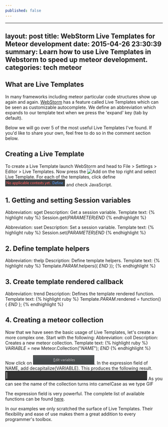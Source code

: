 ```yaml
---
published: false
---
```


---
layout:     post
title:      WebStorm Live Templates for Meteor development
date:       2015-04-26 23:30:39
summary:    Learn how to use Live Templates in Webstorm to speed up meteor development.
categories: tech meteor
---
## What are Live Templates
 
In many frameworks including meteor particular code structures show up again and again. [WebStorm](https://www.jetbrains.com/webstorm/) has a feature called Live Templates which can be seen as customizable autocomplete. We define an abbreviation which expands to our template text when we press the 'expand' key (tab by default).
 
Below we will go over 5 of the most useful Live Templates I've found. If you'd like to share your own, feel free to do so in the comment section below.
 
## Creating a Live Template
To create a Live Template launch WebStorm and head to File > Settings > Editor > Live Templates. Now press the ![Add](images/add.png) on the top right and select Live Template. For each of the templates, click define ![No context available](images/no_applicable_context.png) and check JavaScript.
 
## 1. Getting and setting Session variables
Abbreviation: sget
Description: Get a session variable.
Template text:
{% highlight ruby %}
Session.get($PARAMETER$)$END$
{% endhighlight %}

Abbreviation: sset
Description: Set a session variable.
Template text:
{% highlight ruby %}
Session.set($PARAMETER$)$END$
{% endhighlight %}
 
## 2. Define template helpers
Abbreviation: thelp
Description: Define template helpers.
Template text:
{% highlight ruby %}
Template.$PARAM$.helpers({
    $END$
});
{% endhighlight %}
 
## 3. Create template rendered callback
Abbreviation: trend
Description: Defines the template rendered function.
Template text:
{% highlight ruby %}
Template.$PARAM$.rendered = function() {
    $END$
};
{% endhighlight %}

## 4. Creating a meteor collection
Now that we have seen the basic usage of Live Templates, let's create a more complex one. Start with the following:
Abbreviation: coll
Description: Creates a new meteor collection.
Template text:
{% highlight ruby %}
$VARIABLE$ = new Meteor.Collection("$NAME$");
$END$
{% endhighlight %}

Now click on ![Edit variables](images/editvars.png). In the expression field of NAME, add decapitalize(VARIABLE). This produces the following result.
![Collection](images/coll.gif)
As you can see the name of the collection turns into camelCase as we type
GIF

The expression field is very powerful. The complete list of available functions can be found [here](https://www.jetbrains.com/webstorm/help/live-templates-2.html#d373781e466).

In our examples we only scratched the surface of Live Templates. Their flexibility and ease of use makes them a great addition to every programmer's toolbox.